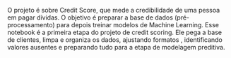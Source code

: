  O projeto é sobre Credit Score, que mede a credibilidade de uma pessoa em pagar dívidas.
   O objetivo é preparar a base de dados (pré-processamento) para depois treinar modelos de Machine Learning.
   Esse notebook é a primeira etapa do projeto de credit scoring. Ele pega a base de clientes, limpa e organiza os dados, ajustando formatos , identificando valores ausentes e preparando tudo para a etapa de modelagem preditiva. 

